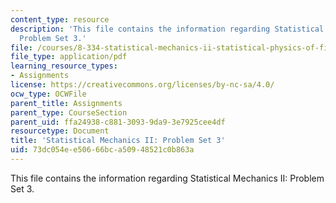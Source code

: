 ```yaml
---
content_type: resource
description: 'This file contains the information regarding Statistical Mechanics II:
  Problem Set 3.'
file: /courses/8-334-statistical-mechanics-ii-statistical-physics-of-fields-spring-2014/73dc054ee50666bca50948521c0b863a_MIT8_334S14_pset3.pdf
file_type: application/pdf
learning_resource_types:
- Assignments
license: https://creativecommons.org/licenses/by-nc-sa/4.0/
ocw_type: OCWFile
parent_title: Assignments
parent_type: CourseSection
parent_uid: ffa24938-c881-3093-9da9-3e7925cee4df
resourcetype: Document
title: 'Statistical Mechanics II: Problem Set 3'
uid: 73dc054e-e506-66bc-a509-48521c0b863a
---
```

This file contains the information regarding Statistical Mechanics II: Problem Set 3.